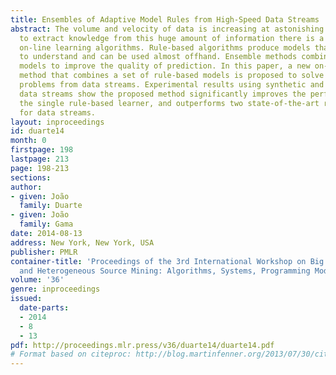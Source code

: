 ```yaml
---
title: Ensembles of Adaptive Model Rules from High-Speed Data Streams
abstract: The volume and velocity of data is increasing at astonishing rates. In order
  to extract knowledge from this huge amount of information there is a need for efficient
  on-line learning algorithms. Rule-based algorithms produce models that are easy
  to understand and can be used almost offhand. Ensemble methods combine several predicting
  models to improve the quality of prediction. In this paper, a new on-line ensemble
  method that combines a set of rule-based models is proposed to solve regression
  problems from data streams. Experimental results using synthetic and real time-evolving
  data streams show the proposed method significantly improves the performance of
  the single rule-based learner, and outperforms two state-of-the-art regression algorithms
  for data streams.
layout: inproceedings
id: duarte14
month: 0
firstpage: 198
lastpage: 213
page: 198-213
sections: 
author:
- given: João
  family: Duarte
- given: João
  family: Gama
date: 2014-08-13
address: New York, New York, USA
publisher: PMLR
container-title: 'Proceedings of the 3rd International Workshop on Big Data, Streams
  and Heterogeneous Source Mining: Algorithms, Systems, Programming Models and Applications'
volume: '36'
genre: inproceedings
issued:
  date-parts:
  - 2014
  - 8
  - 13
pdf: http://proceedings.mlr.press/v36/duarte14/duarte14.pdf
# Format based on citeproc: http://blog.martinfenner.org/2013/07/30/citeproc-yaml-for-bibliographies/
---
```

